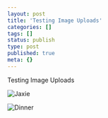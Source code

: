 ```yaml
---
layout: post
title: 'Testing Image Uploads'
categories: []
tags: []
status: publish
type: post
published: true
meta: {}
---
```

Testing Image Uploads

![Jaxie](http://vsco.co/smithjw/media/57132d6f12ff0b2c21b4723c?share=MTQ2MDg3NDYxNA==)

![Dinner](http://vsco.co/smithjw/media/581b11168ae8fe58c311ec4c?share=MTQ3ODE2ODg2OA==)